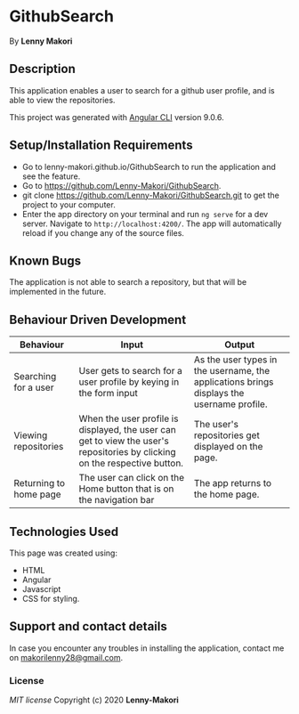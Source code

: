 # GithubSearch

By **Lenny Makori**

## Description
This application enables a user to search for a github user profile, and is able to view the repositories.

This project was generated with [Angular CLI](https://github.com/angular/angular-cli) version 9.0.6.

## Setup/Installation Requirements
* Go to lenny-makori.github.io/GithubSearch to run the application and see the feature.
* Go to https://github.com/Lenny-Makori/GithubSearch.
* git clone https://github.com/Lenny-Makori/GithubSearch.git to get the project to your computer.
* Enter the app directory on your terminal and run `ng serve` for a dev server. Navigate to `http://localhost:4200/`. The app will automatically reload if you change any of the source files.

## Known Bugs
The application is not able to search a repository, but that will be implemented in the future.

## Behaviour Driven Development
| Behaviour  | Input | Output |
| ------------- | ------------- | ------------- |
| Searching for a user  | User gets to search for a user profile by keying in the form input | As the user types in the username, the applications brings displays the username profile.|
| Viewing repositories  | When the user profile is displayed, the user can get to view the user's repositories by clicking on the respective button. | The user's repositories get displayed on the page.  |
| Returning to home page | The user can click on the Home button that is on the navigation bar | The app returns to the home page. |

## Technologies Used
This page was created using: 
* HTML 
* Angular
* Javascript
* CSS for styling.

## Support and contact details
In case you encounter any  troubles in installing the application, contact me on makorilenny28@gmail.com.


### License
*MIT license*
Copyright (c) 2020 **Lenny-Makori**